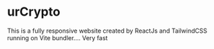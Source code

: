 # urCrypto
This is a fully responsive website created by ReactJs and TailwindCSS running on Vite bundler.... Very fast
